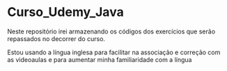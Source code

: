 # Curso_Udemy_Java
 Neste repositório irei armazenando os códigos dos exercícios que serão repassados no decorrer do curso.
 
 Estou usando a língua inglesa para facilitar na associação e correção com as videoaulas e para aumentar minha familiaridade com a língua
 
